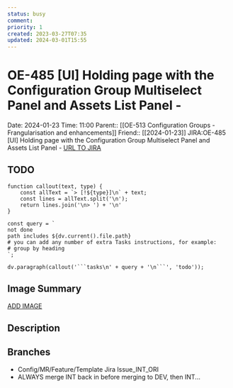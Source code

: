 ```yaml
---
status: busy
comment: 
priority: 1
created: 2023-03-27T07:35
updated: 2024-03-01T15:55
---
```


# OE-485 [UI] Holding page with the Configuration Group Multiselect Panel and Assets List Panel -

Date: 2024-01-23 Time: 11:00
Parent:: [[OE-513 Configuration Groups - Frangularisation and enhancements]]
Friend:: [[2024-01-23]]
JIRA:OE-485 [UI] Holding page with the Configuration Group Multiselect Panel and Assets List Panel -
[URL TO JIRA](https://csojiramixtelematics.atlassian.net/browse/OE-485)

## TODO
```dataviewjs
function callout(text, type) {
    const allText = `> [!${type}]\n` + text;
    const lines = allText.split('\n');
    return lines.join('\n> ') + '\n'
}

const query = `
not done
path includes ${dv.current().file.path}
# you can add any number of extra Tasks instructions, for example:
# group by heading
`;

dv.paragraph(callout('```tasks\n' + query + '\n```', 'todo'));
```

## Image Summary

[ADD IMAGE](<[[Excalidraw/OE-20 Planning.excalidraw.md#^5EPVHjXfv-zqYgk9FVBXG|iFrame]]>)


## Description


## Branches

- Config/MR/Feature/Template Jira Issue_INT_ORI
- ALWAYS merge INT back in before merging to DEV, then INT...

